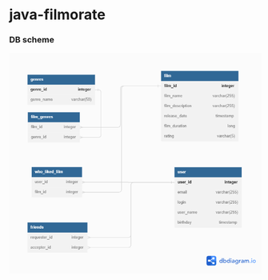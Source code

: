 # java-filmorate

### DB scheme

![Схема базы данных](https://github.com/bbzen/java-filmorate/blob/main/filmorate_db_scheme.png?raw=true)

